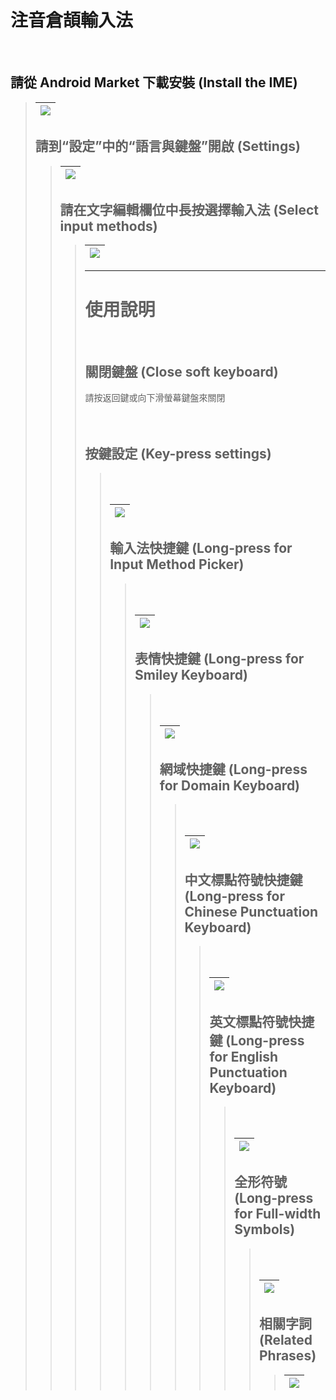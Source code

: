 # 注音倉頡輸入法 #
<br>

<h2>請從 Android Market 下載安裝 (Install the IME)</h2>
<blockquote><table><thead><th><img src='http://chart.apis.google.com/chart?cht=qr&chs=200x200&chl=market://search?q=pname:com.googlecode.tcime&a.png' /></th></thead><tbody></blockquote></tbody></table>

<h2>請到“設定”中的“語言與鍵盤”開啟 (Settings)</h2>
<blockquote><table><thead><th><img src='http://android-traditional-chinese-ime.googlecode.com/svn/wiki/settings.png' /></th></thead><tbody></blockquote></tbody></table>

<h2>請在文字編輯欄位中長按選擇輸入法 (Select input methods)</h2>
<blockquote><table><thead><th><img src='http://android-traditional-chinese-ime.googlecode.com/svn/wiki/select.png' /></th></thead><tbody></blockquote></tbody></table>

<hr />

<h1>使用說明</h1>
<br>

<h2>關閉鍵盤 (Close soft keyboard)</h2>
請按返回鍵或向下滑螢幕鍵盤來關閉<br>
<br><br>

<h2>按鍵設定 (Key-press settings)</h2>
<blockquote><table><thead><th><img src='http://android-traditional-chinese-ime.googlecode.com/svn/wiki/settings2.png' /></th></thead><tbody>
<br><br></blockquote></tbody></table>

<h2>輸入法快捷鍵 (Long-press for Input Method Picker)</h2>
<blockquote><table><thead><th><img src='http://android-traditional-chinese-ime.googlecode.com/svn/wiki/picker.png' /></th></thead><tbody>
<br><br></blockquote></tbody></table>

<h2>表情快捷鍵 (Long-press for Smiley Keyboard)</h2>
<blockquote><table><thead><th><img src='http://android-traditional-chinese-ime.googlecode.com/svn/wiki/smiley.png' /></th></thead><tbody>
<br><br></blockquote></tbody></table>

<h2>網域快捷鍵 (Long-press for Domain Keyboard)</h2>
<blockquote><table><thead><th><img src='http://android-traditional-chinese-ime.googlecode.com/svn/wiki/domain.png' /></th></thead><tbody>
<br><br></blockquote></tbody></table>

<h2>中文標點符號快捷鍵 (Long-press for Chinese Punctuation Keyboard)</h2>
<blockquote><table><thead><th><img src='http://android-traditional-chinese-ime.googlecode.com/svn/wiki/ch.png' /></th></thead><tbody>
<br><br></blockquote></tbody></table>

<h2>英文標點符號快捷鍵 (Long-press for English Punctuation Keyboard)</h2>
<blockquote><table><thead><th><img src='http://android-traditional-chinese-ime.googlecode.com/svn/wiki/en.png' /></th></thead><tbody>
<br><br></blockquote></tbody></table>

<h2>全形符號 (Long-press for Full-width Symbols)</h2>
<blockquote><table><thead><th><img src='http://android-traditional-chinese-ime.googlecode.com/svn/wiki/fullwidth.png' /></th></thead><tbody>
<br><br></blockquote></tbody></table>

<h2>相關字詞 (Related Phrases)</h2>
<blockquote><table><thead><th><img src='http://android-traditional-chinese-ime.googlecode.com/svn/wiki/phrase.png' /></th></thead><tbody>